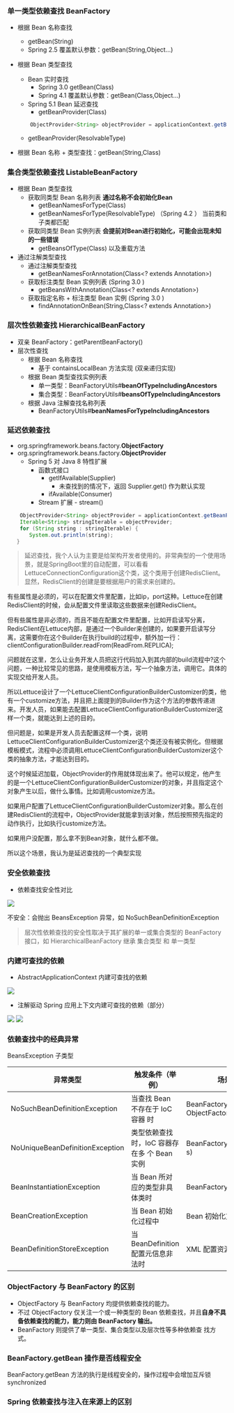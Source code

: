 ### 单一类型依赖查找 BeanFactory
- 根据 Bean 名称查找
	- getBean(String)
	- Spring 2.5 覆盖默认参数：getBean(String,Object...)
- 根据 Bean 类型查找
	- Bean 实时查找
		- Spring 3.0 getBean(Class)
		- Spring 4.1 覆盖默认参数：getBean(Class,Object...)
	- Spring 5.1 Bean 延迟查找
		- getBeanProvider(Class)

	``` java
		ObjectProvider<String> objectProvider = applicationContext.getBeanProvider(String.class);
	```
	
	- getBeanProvider(ResolvableType)
-  根据 Bean 名称 + 类型查找：getBean(String,Class)

### 集合类型依赖查找 ListableBeanFactory
- 根据 Bean 类型查找
	- 获取同类型 Bean 名称列表 **通过名称不会初始化Bean**
		- getBeanNamesForType(Class)
		- getBeanNamesForType(ResolvableType) （Spring 4.2 ） 当前类和子类都匹配 
	- 获取同类型 Bean 实例列表   **会提前对Bean进行初始化，可能会出现未知的一些错误**
		- getBeansOfType(Class) 以及重载方法
- 通过注解类型查找
	- 通过注解类型查找
		- getBeanNamesForAnnotation(Class\<? extends Annotation\>)
	-  获取标注类型 Bean 实例列表 (Spring 3.0 )
		- getBeansWithAnnotation(Class\<? extends Annotation\>)
	- 获取指定名称 + 标注类型 Bean 实例 (Spring 3.0 )
		- findAnnotationOnBean(String,Class\<? extends Annotation\>)

### 层次性依赖查找 HierarchicalBeanFactory
- 双亲 BeanFactory：getParentBeanFactory()
- 层次性查找
	- 根据 Bean 名称查找
		- 基于 containsLocalBean 方法实现 (双亲递归实现)
	- 根据 Bean 类型查找实例列表
		- 单一类型：BeanFactoryUtils#**beanOfTypeIncludingAncestors**
		- 集合类型：BeanFactoryUtils#**beansOfTypeIncludingAncestors**
	- 根据 Java 注解查找名称列表
		- BeanFactoryUtils#**beanNamesForTypeIncludingAncestors**


### 延迟依赖查找
- org.springframework.beans.factory.**ObjectFactory**
- org.springframework.beans.factory.**ObjectProvider**
	- Spring 5 对 Java 8 特性扩展
		- 函数式接口
			- getIfAvailable(Supplier)
				- 未查找到的情况下，返回 Supplier.get() 作为默认实现
			- ifAvailable(Consumer)
		- Stream 扩展 - stream()
``` java
	ObjectProvider<String> objectProvider = applicationContext.getBeanProvider(String.class);  
	Iterable<String> stringIterable = objectProvider;  
	for (String string : stringIterable) {  
	   System.out.println(string);  
   }
```
> 延迟查找，我个人认为主要是给架构开发者使用的。非常典型的一个使用场景，就是SpringBoot里的自动配置，可以看看LettuceConnectionConfiguration这个类，这个类用于创建RedisClient。显然，RedisClient的创建是要根据用户的需求来创建的。  
>  
有些属性是必须的，可以在配置文件里配置，比如ip，port这种。Lettuce在创建RedisClient的时候，会从配置文件里读取这些数据来创建RedisClient。  
>  
但有些属性是非必须的，而且不能在配置文件里配置，比如开启读写分离，RedisClient在Lettuce内部，是通过一个Builder来创建的，如果要开启读写分离，这需要你在这个Builder在执行build的过程中，额外加一行：clientConfigurationBuilder.readFrom(ReadFrom.REPLICA);  
  >
问题就在这里，怎么让业务开发人员把这行代码加入到其内部的build流程中?这个问题，一种比较常见的思路，是使用模板方法，写一个抽象方法，调用它。具体的实现交给开发人员。  
  >
所以Lettuce设计了一个LettuceClientConfigurationBuilderCustomizer的类，他有一个customize方法，并且把上面提到的Builder作为这个方法的参数传递进来。开发人员，如果能去配置LettuceClientConfigurationBuilderCustomizer这样一个类，就能达到上述的目的。  
  >
但问题是，如果是开发人员去配置这样一个类，说明LettuceClientConfigurationBuilderCustomizer这个类还没有被实例化。但根据模板模式，流程中必须调用LettuceClientConfigurationBuilderCustomizer这个类的抽象方法，才能达到目的。  
  >
这个时候延迟加载，ObjectProvider的作用就体现出来了。他可以规定，他产生的是一个LettuceClientConfigurationBuilderCustomizer的对象，并且指定这个对象产生以后，做什么事情。比如调用customize方法。  
  >
如果用户配置了LettuceClientConfigurationBuilderCustomizer对象。那么在创建RedisClient的流程中，ObjectProvider就能拿到该对象，然后按照预先指定的动作执行，比如执行customize方法。  
  >
如果用户没配置，那么拿不到Bean对象，就什么都不做。  
  >
所以这个场景，我认为是延迟查找的一个典型实现


### 安全依赖查找
- 依赖查找安全性对比

![](https://mynoteimage.oss-cn-beijing.aliyuncs.com/note/2022-02-23-151816.png)

不安全：会抛出 BeansException 异常，如 NoSuchBeanDefinitionException
> 层次性依赖查找的安全性取决于其扩展的单一或集合类型的 BeanFactory 接口，如  HierarchicalBeanFactory 继承 集合类型 和 单一类型

### 内建可查找的依赖
- AbstractApplicationContext 内建可查找的依赖

![](https://mynoteimage.oss-cn-beijing.aliyuncs.com/note/2022-02-23-152101.png)

- 注解驱动 Spring 应用上下文内建可查找的依赖（部分） 

![](https://mynoteimage.oss-cn-beijing.aliyuncs.com/note/2022-02-23-152253.png)
![](https://mynoteimage.oss-cn-beijing.aliyuncs.com/note/2022-02-23-152318.png)


### 依赖查找中的经典异常
BeansException 子类型

| 异常类型 | 触发条件（举例） | 场景举例 |
|-|-|-|
| NoSuchBeanDefinitionException | 当查找 Bean 不存在于 IoC 容器 时 | BeanFactory#getBean ObjectFactory#getObject |
| NoUniqueBeanDefinitionException | 类型依赖查找时，IoC 容器存在多 个 Bean 实例 | BeanFactory#getBean(Clas s) |
| BeanInstantiationException | 当 Bean 所对应的类型非具体类时 |BeanFactory#getBean |
| BeanCreationException | 当 Bean 初始化过程中 | Bean 初始化方法执行异常 时 |
| BeanDefinitionStoreException | 当 BeanDefinition 配置元信息非 法时 | XML 配置资源无法打开时 |


### ObjectFactory 与 BeanFactory 的区别
- ObjectFactory 与 BeanFactory 均提供依赖查找的能力。 
- 不过 ObjectFactory 仅关注一个或一种类型的 Bean 依赖查找，并且**自身不具备依赖查找的能力，能力则由 BeanFactory 输出。**
- BeanFactory 则提供了单一类型、集合类型以及层次性等多种依赖查 找方式。

### BeanFactory.getBean 操作是否线程安全
BeanFactory.getBean 方法的执行是线程安全的，操作过程中会增加互斥锁 synchronized

### Spring 依赖查找与注入在来源上的区别 